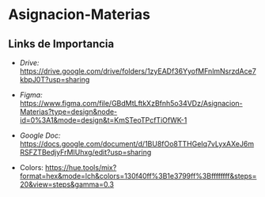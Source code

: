 # Asignacion-Materias

## Links de Importancia

- *Drive:* https://drive.google.com/drive/folders/1zyEADf36YyofMFnlmNsrzdAce7kbpJ0T?usp=sharing
- *Figma:* https://www.figma.com/file/GBdMtLftkXzBfnh5o34VDz/Asignacion-Materias?type=design&node-id=0%3A1&mode=design&t=KmSTeoTPcfTiOfWK-1
- *Google Doc:* https://docs.google.com/document/d/1BU8fOo8TTHGeIq7vLyxAXeJ6mRSFZTBedjyFrMIUhxg/edit?usp=sharing

- Colors: https://hue.tools/mix?format=hex&mode=lch&colors=130f40ff%3B1e3799ff%3Bffffffff&steps=20&view=steps&gamma=0.3
